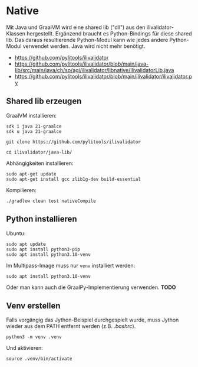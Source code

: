 # Native

Mit Java und GraalVM wird eine shared lib ("dll") aus den ilivalidator-Klassen hergestellt. Ergänzend braucht es Python-Bindings für diese shared lib. Das daraus resultierende Python-Modul kann wie jedes andere Python-Modul verwendet werden. Java wird nicht mehr benötigt. 

- https://github.com/pylitools/ilivalidator
- https://github.com/pylitools/ilivalidator/blob/main/java-lib/src/main/java/ch/so/agi/ilivalidator/libnative/IlivalidatorLib.java
- https://github.com/pylitools/ilivalidator/blob/main/ilivalidator/ilivalidator.py

## Shared lib erzeugen

GraalVM installieren:

```
sdk i java 21-graalce
sdk u java 21-graalce
```

```
git clone https://github.com/pylitools/ilivalidator
```

```
cd ilivalidator/java-lib/
```

Abhängigkeiten installieren:
```
sudo apt-get update 
sudo apt-get install gcc zlib1g-dev build-essential
```

Kompilieren:
```
./gradlew clean test nativeCompile
```


## Python installieren

Ubuntu:
```
sudo apt update
sudo apt install python3-pip
sudo apt install python3.10-venv
```

Im Multipass-Image muss nur `venv` installiert werden:

```
sudo apt install python3.10-venv
```


Oder man kann auch die GraalPy-Implementierung verwenden. **TODO**

## Venv erstellen
Falls vorgängig das Jython-Beispiel durchgespielt wurde, muss Jython wieder aus dem PATH entfernt werden (z.B. _.bashrc_).

```
python3 -m venv .venv
```

Und aktivieren:
```
source .venv/bin/activate
```